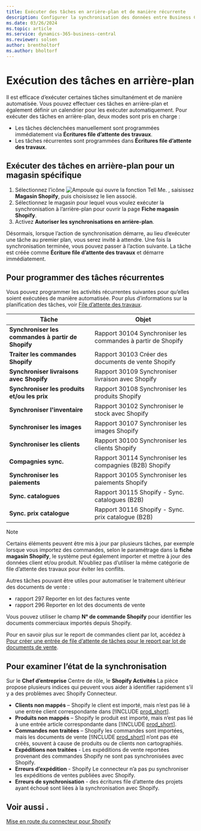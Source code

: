 ```yaml
---
title: Exécuter des tâches en arrière-plan et de manière récurrente
description: Configurer la synchronisation des données entre Business Central et Shopify en arrière-plan.
ms.date: 03/26/2024
ms.topic: article
ms.service: dynamics-365-business-central
ms.reviewer: solsen
author: brentholtorf
ms.author: bholtorf
---
```


# Exécution des tâches en arrière-plan

Il est efficace d’exécuter certaines tâches simultanément et de manière automatisée. Vous pouvez effectuer ces tâches en arrière-plan et également définir un calendrier pour les exécuter automatiquement. Pour exécuter des tâches en arrière-plan, deux modes sont pris en charge :

- Les tâches déclenchées manuellement sont programmées immédiatement via **Écritures file d’attente des travaux**.
- Les tâches récurrentes sont programmées dans **Écritures file d’attente des travaux**.

## Exécuter des tâches en arrière-plan pour un magasin spécifique

1. Sélectionnez l’icône ![Ampoule qui ouvre la fonction Tell Me.](../media/ui-search/search_small.png "Dites-moi ce que vous voulez faire") , saisissez **Magasin Shopify**, puis choisissez le lien associé.
2. Sélectionnez le magasin pour lequel vous voulez exécuter la synchronisation à l’arrière-plan pour ouvrir la page **Fiche magasin Shopify**.
3. Activez **Autoriser les synchronisations en arrière-plan**.

Désormais, lorsque l’action de synchronisation démarre, au lieu d’exécuter une tâche au premier plan, vous serez invité à attendre. Une fois la synchronisation terminée, vous pouvez passer à l’action suivante. La tâche est créée comme **Écriture file d’attente des travaux** et démarre immédiatement.

## Pour programmer des tâches récurrentes

Vous pouvez programmer les activités récurrentes suivantes pour qu’elles soient exécutées de manière automatisée. Pour plus d’informations sur la planification des tâches, voir [File d’attente des travaux](../admin-job-queues-schedule-tasks.md).

|Tâche|Objet|
|------|------------|
|**Synchroniser les commandes à partir de Shopify**|Rapport 30104 Synchroniser les commandes à partir de Shopify|
|**Traiter les commandes Shopify**|Rapport 30103 Créer des documents de vente Shopify|
|**Synchroniser livraisons avec Shopify**|Rapport 30109 Synchroniser livraison avec Shopify|
|**Synchroniser les produits et/ou les prix**|Rapport 30108 Synchroniser les produits Shopify|
|**Synchroniser l'inventaire**|Rapport 30102 Synchroniser le stock avec Shopify|
|**Synchroniser les images**|Rapport 30107 Synchroniser les images Shopify|
|**Synchroniser les clients**|Rapport 30100 Synchroniser les clients Shopify|
|**Compagnies sync.**|Rapport 30114 Synchroniser les compagnies (B2B) Shopify|
|**Synchroniser les paiements**|Rapport 30105 Synchroniser les paiements Shopify|
|**Sync. catalogues**|Rapport 30115 Shopify - Sync. catalogues (B2B)|
|**Sync. prix catalogue**|Rapport 30116 Shopify - Sync. prix catalogue (B2B)|

> [!NOTE]
> Certains éléments peuvent être mis à jour par plusieurs tâches, par exemple lorsque vous importez des commandes, selon le paramétrage dans la **fiche magasin Shopify**, le système peut également importer et mettre à jour des données client et/ou produit. N’oubliez pas d’utiliser la même catégorie de file d’attente des travaux pour éviter les conflits.

Autres tâches pouvant être utiles pour automatiser le traitement ultérieur des documents de vente :

- rapport 297 Reporter en lot des factures vente
- rapport 296 Reporter en lot des documents de vente

Vous pouvez utiliser le champ **N° de commande Shopify** pour identifier les documents commerciaux importés depuis Shopify.

Pour en savoir plus sur le report de commandes client par lot, accédez à [Pour créer une entrée de file d’attente de tâches pour le report par lot de documents de vente](../ui-batch-posting.md#to-create-a-job-queue-entry-for-batch-posting-of-sales-orders).

## Pour examiner l’état de la synchronisation

Sur le **Chef d’entreprise** Centre de rôle, le **Shopify Activités** La pièce propose plusieurs indices qui peuvent vous aider à identifier rapidement s’il y a des problèmes avec Shopify Connecteur.

- **Clients non mappés** – Shopify le client est importé, mais n’est pas lié à une entrée client correspondante dans [!INCLUDE [prod_short](../includes/prod_short.md)].
- **Produits non mappés** – Shopify le produit est importé, mais n’est pas lié à une entrée article correspondante dans [!INCLUDE [prod_short](../includes/prod_short.md)].
- **Commandes non traitées** – Shopify les commandes sont importées, mais les documents de vente [!INCLUDE [prod_short](../includes/prod_short.md)] n’ont pas été créés, souvent à cause de produits ou de clients non cartographiés.
- **Expéditions non traitées** - Les expéditions de vente reportées provenant des commandes Shopify ne sont pas synchronisées avec Shopify.
- **Erreurs d’expédition** - Shopify Le connecteur n’a pas pu synchroniser les expéditions de ventes publiées avec Shopify.
- **Erreurs de synchronisation** - des écritures file d’attente des projets ayant échoué sont liées à la synchronisation avec Shopify.

## Voir aussi .

[Mise en route du connecteur pour Shopify](get-started.md)  
